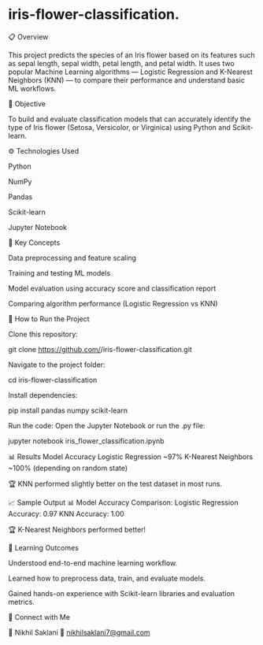 # iris-flower-classification.
📋 Overview

This project predicts the species of an Iris flower based on its features such as sepal length, sepal width, petal length, and petal width.
It uses two popular Machine Learning algorithms — Logistic Regression and K-Nearest Neighbors (KNN) — to compare their performance and understand basic ML workflows.

🧩 Objective

To build and evaluate classification models that can accurately identify the type of Iris flower (Setosa, Versicolor, or Virginica) using Python and Scikit-learn.

⚙️ Technologies Used

Python

NumPy

Pandas

Scikit-learn

Jupyter Notebook

🧠 Key Concepts

Data preprocessing and feature scaling

Training and testing ML models

Model evaluation using accuracy score and classification report

Comparing algorithm performance (Logistic Regression vs KNN)

🚀 How to Run the Project

Clone this repository:

git clone https://github.com/<Sneaky17>/iris-flower-classification.git


Navigate to the project folder:

cd iris-flower-classification


Install dependencies:

pip install pandas numpy scikit-learn


Run the code:
Open the Jupyter Notebook or run the .py file:

jupyter notebook iris_flower_classification.ipynb

📊 Results
Model	Accuracy
Logistic Regression	~97%
K-Nearest Neighbors	~100% (depending on random state)

🏆 KNN performed slightly better on the test dataset in most runs.

📈 Sample Output
📊 Model Accuracy Comparison:
Logistic Regression Accuracy: 0.97
KNN Accuracy: 1.00

🏆 K-Nearest Neighbors performed better!

💬 Learning Outcomes

Understood end-to-end machine learning workflow.

Learned how to preprocess data, train, and evaluate models.

Gained hands-on experience with Scikit-learn libraries and evaluation metrics.



📎 Connect with Me

👤 Nikhil Saklani
📧 nikhilsaklani7@gmail.com
